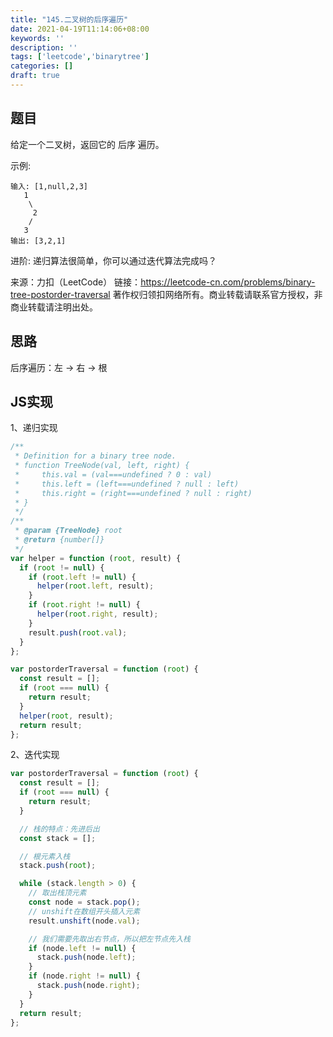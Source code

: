 ```yaml
---
title: "145.二叉树的后序遍历"
date: 2021-04-19T11:14:06+08:00
keywords: ''
description: ''
tags: ['leetcode','binarytree']
categories: []
draft: true
---
```


## 题目

给定一个二叉树，返回它的 后序 遍历。

示例:
```
输入: [1,null,2,3]  
   1
    \
     2
    /
   3 
输出: [3,2,1]
```

进阶: 递归算法很简单，你可以通过迭代算法完成吗？

来源：力扣（LeetCode）
链接：https://leetcode-cn.com/problems/binary-tree-postorder-traversal
著作权归领扣网络所有。商业转载请联系官方授权，非商业转载请注明出处。


## 思路 

后序遍历：左 -> 右 -> 根

## JS实现

1、递归实现

```javascript
/**
 * Definition for a binary tree node.
 * function TreeNode(val, left, right) {
 *     this.val = (val===undefined ? 0 : val)
 *     this.left = (left===undefined ? null : left)
 *     this.right = (right===undefined ? null : right)
 * }
 */
/**
 * @param {TreeNode} root
 * @return {number[]}
 */
var helper = function (root, result) {
  if (root != null) {
    if (root.left != null) {
      helper(root.left, result);
    }
    if (root.right != null) {
      helper(root.right, result);
    }
    result.push(root.val);
  }
};

var postorderTraversal = function (root) {
  const result = [];
  if (root === null) {
    return result;
  }
  helper(root, result);
  return result;
};
```

2、迭代实现

```javascript
var postorderTraversal = function (root) {
  const result = [];
  if (root === null) {
    return result;
  }

  // 栈的特点：先进后出
  const stack = [];

  // 根元素入栈
  stack.push(root);

  while (stack.length > 0) {
    // 取出栈顶元素
    const node = stack.pop();
    // unshift在数组开头插入元素
    result.unshift(node.val);

    // 我们需要先取出右节点，所以把左节点先入栈
    if (node.left != null) {
      stack.push(node.left);
    }
    if (node.right != null) {
      stack.push(node.right);
    }
  }
  return result;
};
```


